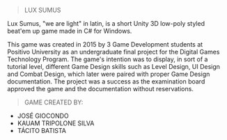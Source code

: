 > LUX SUMUS

Lux Sumus, "we are light" in latin, is a short Unity 3D low-poly styled beat'em up game made in C# for Windows.

This game was created in 2015 by 3 Game Development students at Positivo University as an undergraduate final project for the Digital Games Technology Program.
The game's intention was to display, in sort of a tutorial level, different Game Design skills such as Level Design, UI Design and Combat Design, which later
were paired with proper Game Design documentation. The project was a success as the examination board approved the game and the documentation without reservations.

> GAME CREATED BY:
- JOSÉ GIOCONDO
- KAUAM TRIPOLONE SILVA
- TÁCITO BATISTA
